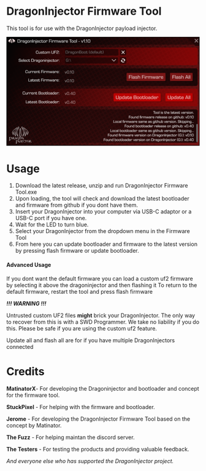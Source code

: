 # DragonInjector Firmware Tool

This tool is for use with the DragonInjector payload injector.

![Screenshot](screens/screenshot.png)

# Usage
1) Download the latest release, unzip and run DragonInjector Firmware Tool.exe
2) Upon loading, the tool will check and download the latest bootloader and firmware from github if you dont have them.
3) Insert your DragonInjector into your computer via USB-C adaptor or a USB-C port if you have one.
4) Wait for the LED to turn blue.
5) Select your DragonInjector from the dropdown menu in the Firmware Tool
6) From here you can update bootloader and firmware to the latest version by pressing flash firmware or update bootloader.

#### Advanced Usage
If you dont want the default firmware you can load a custom uf2 firmware by selecting it above the dragoninjector and then flashing it
To return to the default firmware, restart the tool and press flash firmware

***!!! WARNING !!!***

Untrusted custom UF2 files **might** brick your DragonInjector. The only way to recover from this is with a SWD Programmer.
We take no liability if you do this. Please be safe if you are using the custom uf2 feature.

Update all and flash all are for if you have multiple DragonInjectors connected

# Credits

**MatinatorX**- For developing the Dragoninjector and bootloader and concept for the firmware tool.

**StuckPixel** - For helping with the firmware and bootloader.

**Jerome** - For developing the DragonInjector Firmware Tool based on the concept by Matinator.

**The Fuzz** - For helping maintan the discord server.

**The Testers** - For testing the products and providing valuable feedback.

*And everyone else who has supported the DragonInjector project.*
